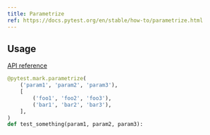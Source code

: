 ```yaml
---
title: Parametrize
ref: https://docs.pytest.org/en/stable/how-to/parametrize.html
---
```


## Usage

[API reference](https://docs.pytest.org/en/stable/reference/reference.html#pytest.Metafunc.parametrize)

```python
@pytest.mark.parametrize(
    ('param1', 'param2', 'param3'),
    [
        ('foo1', 'foo2', 'foo3'),
        ('bar1', 'bar2', 'bar3'),
    ],
)
def test_something(param1, param2, param3):
```
